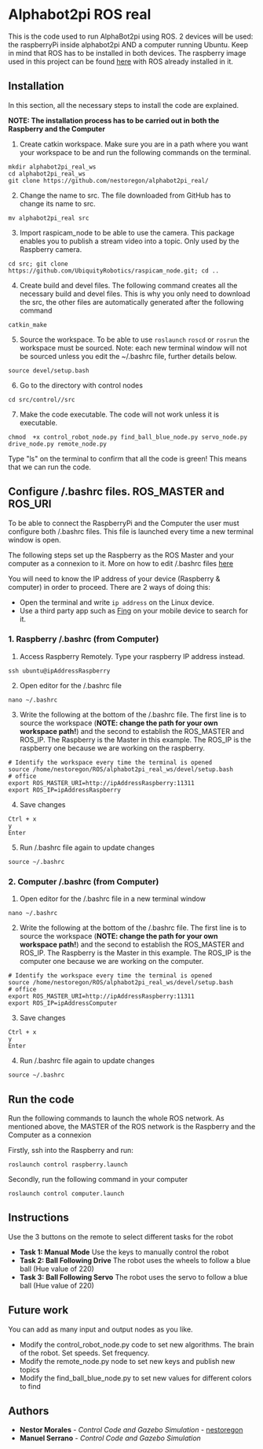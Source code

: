 # Alphabot2pi ROS real
This is the code used to run AlphaBot2pi using ROS. 2 devices will be used: the raspberryPi inside alphabot2pi AND a computer running Ubuntu. Keep in mind that ROS has to be installed in both devices. The raspberry image used in this project can be found [here](https://downloads.ubiquityrobotics.com/pi.html) with ROS already installed in it.

## Installation

In this section, all the necessary steps to install the code are explained.

**NOTE: The installation process has to be carried out in both the Raspberry and the Computer**

1. Create catkin workspace. Make sure you are in a path where you want your workspace to be and run the following commands on the terminal.
```
mkdir alphabot2pi_real_ws
cd alphabot2pi_real_ws
git clone https://github.com/nestoregon/alphabot2pi_real/
```
2. Change the name to src. The file downloaded from GitHub has to change its name to src.
```
mv alphabot2pi_real src 
```
3. Import raspicam_node to be able to use the camera. This package enables you to publish a stream video into a topic. Only used by the Raspberry camera.
```
cd src; git clone https://github.com/UbiquityRobotics/raspicam_node.git; cd ..
```
4. Create build and devel files. The following command creates all the necessary build and devel files. This is why you only need to download the src, the other files are automatically generated after the following command
```
catkin_make
```
5. Source the workspace. To be able to use ```roslaunch``` ```roscd``` or ```rosrun``` the workspace must be sourced. Note: each new terminal window will not be sourced unless you edit the ~/.bashrc file, further details below.
```
source devel/setup.bash
```
6. Go to the directory with control nodes
```
cd src/control//src
```
7. Make the code executable. The code will not work unless it is executable.
```
chmod  +x control_robot_node.py find_ball_blue_node.py servo_node.py drive_node.py remote_node.py
```
Type "ls" on the terminal to confirm that all the code is green! This means that we can run the code.

## Configure /.bashrc files. ROS_MASTER and ROS_URI

To be able to connect the RaspberryPi and the Computer the user must configure both /.bashrc files. This file is launched every time a new terminal window is open.

The following steps set up the Raspberry as the ROS Master and your computer as a connexion to it. More on how to edit /.bashrc files [here](http://answers.ros.org/question/272065/specification-of-ros_master_uri-and-ros_hostname/)

You will need to know the IP address of your device (Raspberry & computer) in order to proceed. There are 2 ways of doing this:
* Open the terminal and write ```ip address``` on the Linux device.
* Use a third party app such as [Fing](https://www.fing.com/) on your mobile device to search for it.

### 1. Raspberry /.bashrc (from Computer)
1. Access Raspberry Remotely. Type your raspberry IP address instead.

```
ssh ubuntu@ipAddressRaspberry
```
2. Open editor for the /.bashrc file
```
nano ~/.bashrc
```
3. Write the following at the bottom of the /.bashrc file. The first line is to source the workspace (**NOTE: change the path for your own workspace path!**) and the second to establish the ROS_MASTER and ROS_IP. The Raspberry is the Master in this example. The ROS_IP is the raspberry one because we are working on the raspberry.
```
# Identify the workspace every time the terminal is opened
source /home/nestoregon/ROS/alphabot2pi_real_ws/devel/setup.bash
# office
export ROS_MASTER_URI=http://ipAddressRaspberry:11311
export ROS_IP=ipAddressRaspberry
```
4. Save changes
```
Ctrl + x
y
Enter
```
5. Run /.bashrc file again to update changes
```
source ~/.bashrc
```

### 2. Computer /.bashrc (from Computer)

1. Open editor for the /.bashrc file in a new terminal window
```
nano ~/.bashrc
```
2. Write the following at the bottom of the /.bashrc file. The first line is to source the workspace (**NOTE: change the path for your own workspace path!**) and the second to establish the ROS_MASTER and ROS_IP. The Raspberry is the Master in this example. The ROS_IP is the computer one because we are working on the computer.
```
# Identify the workspace every time the terminal is opened
source /home/nestoregon/ROS/alphabot2pi_real_ws/devel/setup.bash
# office
export ROS_MASTER_URI=http://ipAddressRaspberry:11311
export ROS_IP=ipAddressComputer
```
3. Save changes
```
Ctrl + x
y
Enter
```
4. Run /.bashrc file again to update changes
```
source ~/.bashrc
```
## Run the code

Run the following commands to launch the whole ROS network. As mentioned above, the MASTER of the ROS network is the Raspberry and the Computer as a connexion

Firstly, ssh into the Raspberry and run:
```
roslaunch control raspberry.launch
```
Secondly, run the following command in your computer
```
roslaunch control computer.launch
```

## Instructions
Use the 3 buttons on the remote to select different tasks for the robot
* **Task 1: Manual Mode** Use the keys to manually control the robot
* **Task 2: Ball Following Drive** The robot uses the wheels to follow a blue ball (Hue value of 220)
* **Task 3: Ball Following Servo** The robot uses the servo to follow a blue ball (Hue value of 220)

## Future work
You can add as many input and output nodes as you like.
* Modify the control_robot_node.py code to set new algorithms. The brain of the robot. Set speeds. Set frequency. 
* Modify the remote_node.py node to set new keys and publish new topics
* Modify the find_ball_blue_node.py to set new values for different colors to find

## Authors

* **Nestor Morales** - *Control Code and Gazebo Simulation* - [nestoregon](https://github.com/nestoregon)
* **Manuel Serrano** - *Control Code and Gazebo Simulation*

